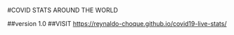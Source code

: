 #COVID STATS AROUND THE WORLD

##version 1.0
##VISIT https://reynaldo-choque.github.io/covid19-live-stats/   
